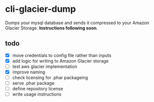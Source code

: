 # cli-glacier-dump
Dumps your mysql database and sends it compressed to your Amazon Glacier Storage. **Instructions following soon**.

## todo
* [x] move credentials to config file rather than inputs
* [x] add logic for writing to Amazon Glacier storage
* [ ] test aws glacier implementation
* [x] improve naming
* [ ] check licensing for .phar packageing
* [ ] serve .phar package
* [ ] define repository license
* [ ] write usage instructions